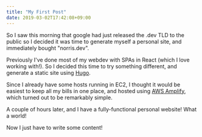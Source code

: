 ```yaml
---
title: "My First Post"
date: 2019-03-02T17:42:08+09:00
---
```


So I saw this morning that google had just released the .dev TLD to the public so I decided it was time to generate myself a personal site, and immediately bought "norris.dev".

Previously I've done most of my webdev with SPAs in React (which I love working with!).  So I decided this time to try something different, and generate a static site using [Hugo](https://gohugo.io).

Since I already have some hosts running in EC2, I thought it would be easiest to keep all my bills in one place, and hosted using [AWS Amplify](https://aws-amplify.github.io/), which turned out to be remarkably simple.

A couple of hours later, and I have a fully-functional personal website!  What a world!

Now I just have to write some content!

